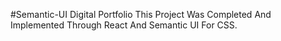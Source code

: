 #Semantic-UI Digital Portfolio
This Project Was Completed And Implemented Through React And Semantic UI For CSS.
